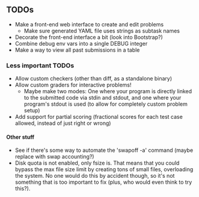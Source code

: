 ## TODOs
 - Make a front-end web interface to create and edit problems
   - Make sure generated YAML file uses strings as subtask names
 - Decorate the front-end interface a bit (look into Bootstrap?)
 - Combine debug env vars into a single DEBUG integer
 - Make a way to view all past submissions in a table

### Less important TODOs
 - Allow custom checkers (other than diff, as a standalone binary)
 - Allow custom graders for interactive problems!
   - Maybe make two modes: One where your program is directly linked to the submitted code via stdin and stdout, and one where your program's stdout is used (to allow for completely custom problem setup)
 - Add support for partial scoring (fractional scores for each test case allowed, instead of just right or wrong)

#### Other stuff
 - See if there's some way to automate the 'swapoff -a' command (maybe replace with swap accounting?)
 - Disk quota is not enabled, only fsize is. That means that you could bypass the max file size limit by creating tons of small files, overloading the system. No one would do this by accident though, so it's not something that is too important to fix (plus, who would even think to try this?).
